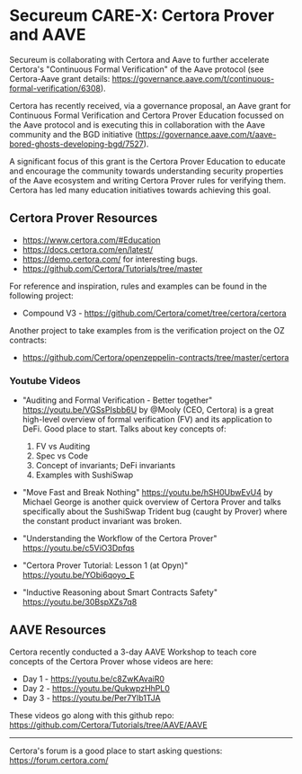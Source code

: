 # Secureum CARE-X: Certora Prover and AAVE

Secureum is collaborating with Certora and Aave to further accelerate Certora's "Continuous Formal Verification" of the Aave protocol (see Certora-Aave grant details: https://governance.aave.com/t/continuous-formal-verification/6308).

Certora has recently received, via a governance proposal, an Aave grant for Continuous Formal Verification and Certora Prover Education focussed on the Aave protocol and is executing this in collaboration with the Aave community and the BGD initiative (https://governance.aave.com/t/aave-bored-ghosts-developing-bgd/7527).

A significant focus of this grant is the Certora Prover Education to educate and encourage the community towards understanding security properties of the Aave ecosystem and writing Certora Prover rules for verifying them. Certora has led many education initiatives towards achieving this goal.

## Certora Prover Resources

- https://www.certora.com/#Education
- https://docs.certora.com/en/latest/
- https://demo.certora.com/ for interesting bugs.
- https://github.com/Certora/Tutorials/tree/master

For reference and inspiration, rules and examples can be found in the following project:
- Compound V3 - https://github.com/Certora/comet/tree/certora/certora

Another project to take examples from is the verification project on the OZ contracts:
- https://github.com/Certora/openzeppelin-contracts/tree/master/certora

### Youtube Videos
- "Auditing and Formal Verification - Better together" https://youtu.be/VGSsPIsbb6U by @Mooly (CEO, Certora) is a great high-level overview of formal verification (FV) and its application to DeFi. Good place to start. Talks about key concepts of:

    1. FV vs Auditing
    2. Spec vs Code
    3. Concept of invariants; DeFi invariants
    4. Examples with SushiSwap

- "Move Fast and Break Nothing" https://youtu.be/hSH0UbwEvU4 by Michael George is another quick overview of Certora Prover and talks specifically about the SushiSwap Trident bug (caught by Prover) where the constant product invariant was broken.

- "Understanding the Workflow of the Certora Prover" https://youtu.be/c5ViO3Dpfqs
- "Certora Prover Tutorial: Lesson 1 (at Opyn)" https://youtu.be/YObi6qoyo_E
- "Inductive Reasoning about Smart Contracts Safety" https://youtu.be/30BspXZs7q8

## AAVE Resources

Certora recently conducted a 3-day AAVE Workshop to teach core concepts of the Certora Prover whose videos are here:

- Day 1 - https://youtu.be/c8ZwKAvaiR0
- Day 2 - https://youtu.be/QukwpzHhPL0
- Day 3 - https://youtu.be/Per7Ylb1TJA

These videos go along with this github repo: https://github.com/Certora/Tutorials/tree/AAVE/AAVE

-------------------------

Certora's forum is a good place to start asking questions: https://forum.certora.com/
